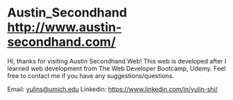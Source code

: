 # Austin_Secondhand http://www.austin-secondhand.com/
Hi, thanks for visiting Austin Secondhand Web! 
This web is developed after I learned web development from The Web Developer Bootcamp, Udemy.
Feel free to contact me if you have any suggestions/questions.

Email: yulins@umich.edu
Linkedin: https://www.linkedin.com/in/yulin-shi/
